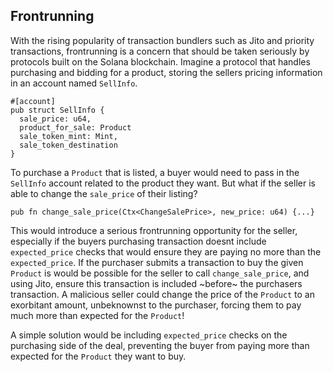 ## Frontrunning

With the rising popularity of transaction bundlers such as Jito and priority transactions, frontrunning is a concern that should be taken seriously by protocols built on the Solana blockchain. Imagine a protocol that handles purchasing and bidding for a product, storing the sellers pricing information in an account named `SellInfo`. 

```
#[account]
pub struct SellInfo {
  sale_price: u64,
  product_for_sale: Product
  sale_token_mint: Mint,
  sale_token_destination
}
```

To purchase a `Product` that is listed, a buyer would need to pass in the `SellInfo` account related to the product they want. But what if the seller is able to change the `sale_price` of their listing? 

```
pub fn change_sale_price(Ctx<ChangeSalePrice>, new_price: u64) {...}
```

This would introduce a serious frontrunning opportunity for the seller, especially if the buyers purchasing transaction doesnt include `expected_price` checks that would ensure they are paying no more than the `expected_price`. If the purchaser submits a transaction to buy the given `Product` is would be possible for the seller to call `change_sale_price`, and using Jito, ensure this transaction is included ~before~ the purchasers transaction. A malicious seller could change the price of the `Product` to an exorbitant amount, unbeknownst to the purchaser, forcing them to pay much more than expected for the `Product`! 

A simple solution  would be including `expected_price` checks on the purchasing side of the deal, preventing the buyer from paying more than expected for the `Product` they want to buy.


